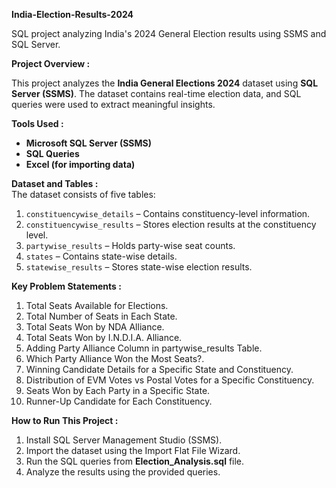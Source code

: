 **India-Election-Results-2024**

SQL project analyzing India's 2024 General Election results using SSMS and SQL Server.

**Project Overview :**
  
This project analyzes the **India General Elections 2024** dataset using **SQL Server (SSMS)**. The dataset contains real-time election data, and SQL queries were used to extract meaningful insights. 

**Tools Used :**
- **Microsoft SQL Server (SSMS)**  
- **SQL Queries**  
- **Excel (for importing data)**

**Dataset and Tables :**  
The dataset consists of five tables:  

1. `constituencywise_details` – Contains constituency-level information.  
2. `constituencywise_results` – Stores election results at the constituency level.  
3. `partywise_results` – Holds party-wise seat counts.  
4. `states` – Contains state-wise details.  
5. `statewise_results` – Stores state-wise election results.

**Key Problem Statements :**
1. Total Seats Available for Elections.
2. Total Number of Seats in Each State.
3. Total Seats Won by NDA Alliance.
4. Total Seats Won by I.N.D.I.A. Alliance.
5. Adding Party Alliance Column in partywise_results Table.
6. Which Party Alliance Won the Most Seats?.
7. Winning Candidate Details for a Specific State and Constituency.
8. Distribution of EVM Votes vs Postal Votes for a Specific Constituency.
9. Seats Won by Each Party in a Specific State.
10. Runner-Up Candidate for Each Constituency.

**How to Run This Project :**
1. Install SQL Server Management Studio (SSMS).
2. Import the dataset using the Import Flat File Wizard.
3. Run the SQL queries from **Election_Analysis.sql** file.
4. Analyze the results using the provided queries.

